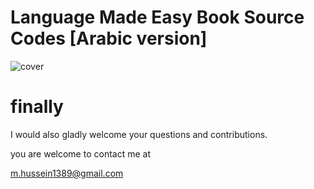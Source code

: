 Language Made Easy Book Source Codes [Arabic version]
=====================================================


![cover]( https://github.com/mo7amed-hussein/c-language-made-easy-/blob/master/cover/cover.jpg?raw=true )	




finally
=======
	
I would also gladly welcome your questions and contributions.

you are welcome to contact me at

m.hussein1389@gmail.com